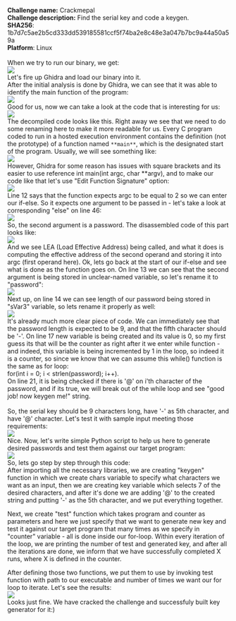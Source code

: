 **Challenge name:** Crackmepal <br />
**Challenge description:** Find the serial key and code a keygen. <br />
**SHA256**: 1b7d7c5ae2b5cd333dd539185581ccf5f74ba2e8c48e3a047b7bc9a44a50a59a <br />
**Platform**: Linux <br />
<br />
When we try to run our binary, we get: <br />
<img src='png/Pasted image 20230205142500.png'> <br />
Let's fire up Ghidra and load our binary into it. <br />
After the initial analysis is done by Ghidra, we can see that it was able to identify the main function of the program:<br />
<img src='png/Pasted image 20230205142555.png'><br /> 
Good for us, now we can take a look at the code that is interesting for us:<br />
<img src='png/Pasted image 20230205142712.png'><br />
The decompiled code looks like this. Right away we see that we need to do some renaming here to make it more readable for us. Every C program coded to run in a hosted execution environment contains the definition (not the prototype) of a function named `**main**`, which is the designated start of the program. Usually, we will see something like:<br />
<img src='png/Pasted image 20230205143317.png'><br />
However, Ghidra for some reason has issues with square brackets and its easier to use reference int main(int argc, char **argv), and to make our code like that let's use "Edit Function Signature" option:<br />
<img src='png/Pasted image 20230205143411.png'><br />
Line 12 says that the function expects argc to be equal to 2 so we can enter our if-else. So it expects one argument to be passed in - let's take a look at corresponding "else" on line 46:<br />
<img src='png/Pasted image 20230205151101.png'><br />
So, the second argument is a password. The disassembled code of this part looks like:<br />
<img src='png/Pasted image 20230205151232.png'><br />
And we see LEA (Load Effective Address) being called, and what it does is computing the effective address of the second operand and storing it into argc (first operand here). Ok, lets go back at the start of our if-else and see what is done as the function goes on. On line 13 we can see that the second argument is being stored in unclear-named variable, so let's rename it to "password":<br />
<img src='png/Pasted image 20230205152534.png'><br />
Next up, on line 14 we can see length of our password being stored in "sVar3" variable, so lets rename it properly as well:<br />
<img src='png/Pasted image 20230205152920.png'><br />
It's already much more clear piece of code. We can immediately see that the password length is expected to be 9, and that the fifth character should be '-'. On line 17 new variable is being created and its value is 0, so my first guess its that will be the counter as right after it we enter while function - and indeed, this variable is being incremented by 1 in the loop, so indeed it is a counter, so since we know that we can assume this while() function is the same as for loop:<br />
for(int i = 0; i < strlen(password); i++).<br />
On line 21, it is being checked if there is '@' on i'th character of the password, and if its true, we will break out of the while loop and see "good job! now keygen me!" string.<br />
<br />
So, the serial key should be 9 characters long, have '-' as 5th character, and have '@' character. Let's test it with sample input meeting those requirements:<br />
<img src='png/Pasted image 20230205153959.png'><br />
Nice. Now, let's write simple Python script to help us here to generate desired passwords and test them against our target program:<br />
<img src='png/Pasted image 20230205155152.png'><br />
So, lets go step by step through this code:<br />
After importing all the necessary libraries, we are creating "keygen" function in which we create chars variable to specify what characters we want as an input, then we are creating key variable which selects 7 of the desired characters, and after it's done we are adding '@' to the created string and putting '-' as the 5th character, and we put everything together.<br />

Next, we create "test" function which takes program and counter as parameters and here we just specify that we want to generate new key and test it against our target program that many times as we specify in "counter" variable - all is done inside our for-loop. Within every iteration of the loop, we are printing the number of test and generated key, and after all the iterations are done, we inform that we have successfully completed X runs, where X is defined in the counter.<br />

After defining those two functions, we put them to use by invoking test function with path to our executable and number of times we want our for loop to iterate. Let's see the results:<br />
<img src='png/Pasted image 20230205160728.png'><br />
Looks just fine. We have cracked the challenge and successfuly built key generator for it:) 


